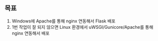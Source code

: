 ## 목표
1. Windows에 Apache를 통해 nginx 연동해서 Flask 배포 
2. 1번 작업이 잘 되지 않으면 Linux 환경에서 uWSGI/Gunicore/Apache를 통해 nginx 연동해서 배포
